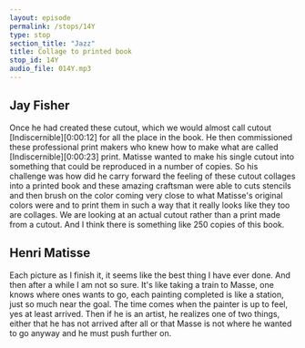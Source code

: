 ```yaml
---
layout: episode
permalink: /stops/14Y
type: stop
section_title: "Jazz"
title: Collage to printed book
stop_id: 14Y
audio_file: 014Y.mp3
---
```


## Jay Fisher

Once he had created these cutout, which we would almost call cutout [Indiscernible][0:00:12] for all the place in the book.  He then commissioned these professional print makers who knew how to make what are called [Indiscernible][0:00:23] print.  Matisse wanted to make his single cutout into something that could be reproduced in a number of copies.  So his challenge was how did he carry forward the feeling of these cutout collages into a printed book and these amazing craftsman were able to cuts stencils and then brush on the color coming very close to what Matisse's original colors were and to print them in such a way that it really looks like they too are collages.  We are looking at an actual cutout rather than a print made from a cutout.  And I think there is something like 250 copies of this book.

## Henri Matisse

Each picture as I finish it, it seems like the best thing I have ever done.  And then after a while I am not so sure.  It's like taking a train to Masse, one knows where ones wants to go, each painting completed is like a station, just so much near the goal.  The time comes when the painter is up to feel, yes at least arrived.  Then if he is an artist, he realizes one of two things, either that he has not arrived after all or that Masse is not where he wanted to go anyway and he must push further on.
